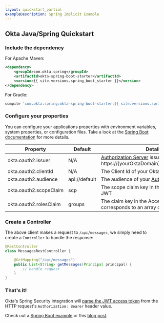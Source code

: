 ```yaml
---
layout: quickstart_partial
exampleDescription: Spring Implicit Example
---
```


## Okta Java/Spring Quickstart

### Include the dependency

For Apache Maven:
```xml
<dependency>
    <groupId>com.okta.spring</groupId>
    <artifactId>okta-spring-boot-starter</artifactId>
    <version>{{ site.versions.spring_boot_starter }}</version>
</dependency>
```

For Gradle:
```groovy
compile 'com.okta.spring:okta-spring-boot-starter:{{ site.versions.spring_boot_starter }}'
```

### Configure your properties

You can configure your applications properties with environment variables, system properties, or configuration files. Take a look at the [Spring Boot documentation](https://docs.spring.io/spring-boot/docs/current/reference/html/boot-features-external-config.html) for more details.

| Property | Default | Details |
|----------|---------|---------|
| okta.oauth2.issuer     | N/A | [Authorization Server](/docs/how-to/set-up-auth-server.html) issuer URL, i.e.: https://{yourOktaDomain}.com/oauth2/default |
| okta.oauth2.clientId   | N/A | The Client Id of your Okta OIDC application |
| okta.oauth2.audience   | api://default | The audience of your [Authorization Server](/docs/how-to/set-up-auth-server.html) |
| okta.oauth2.scopeClaim | scp | The scope claim key in the Access Token's JWT |
| okta.oauth2.rolesClaim | groups | The claim key in the Access Token's JWT that corresponds to an array of the users groups. |

### Create a Controller

The above client makes a request to `/api/messages`, we simply need to create a `Controller` to handle the response:

```java
@RestController
class MessagesRestController {

    @GetMapping("/api/messages")
    public List<String> getMessages(Principal principal) {
        // handle request
    }
}
```

### That's it!

Okta's Spring Security integration will [parse the JWT access token](/blog/2017/06/21/what-the-heck-is-oauth#oauth-flows) from the HTTP request's `Authorization: Bearer` header value.

Check out a [Spring Boot example](https://github.com/okta/okta-spring-boot/tree/master/examples) or this [blog post](/blog/2017/09/19/build-a-secure-notes-application-with-kotlin-typescript-and-okta).

